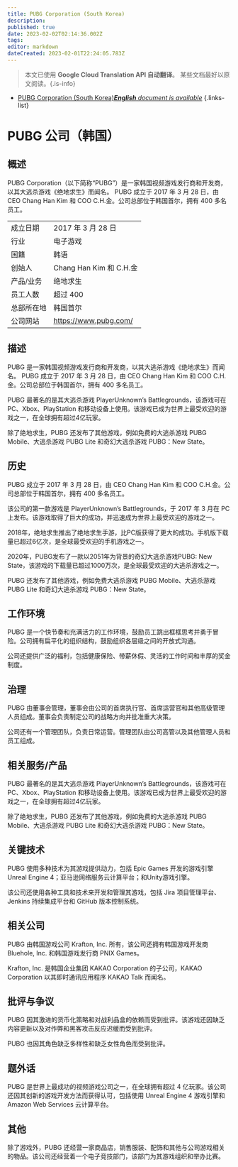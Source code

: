 ```yaml
---
title: PUBG Corporation (South Korea)
description: 
published: true
date: 2023-02-02T02:14:36.002Z
tags: 
editor: markdown
dateCreated: 2023-02-01T22:24:05.783Z
---
```


> 本文已使用 **Google Cloud Translation API 自动翻译**。
某些文档最好以原文阅读。{.is-info}



- [PUBG Corporation (South Korea)***English** document is available*](/en/Knowledge-base/Dictionary/Company/pubg-corporation-south-korea)
{.links-list}


# PUBG 公司（韩国）

## 概述
PUBG Corporation（以下简称“PUBG”）是一家韩国视频游戏发行商和开发商，以其大逃杀游戏《绝地求生》而闻名。 PUBG 成立于 2017 年 3 月 28 日，由 CEO Chang Han Kim 和 COO C.H.金。公司总部位于韩国首尔，拥有 400 多名员工。

| | |
|-|-|
|成立日期 | 2017 年 3 月 28 日 |
|行业 |电子游戏 |
|国籍 |韩语 |
|创始人 | Chang Han Kim 和 C.H.金 |
|产品/业务 |绝地求生 |
|员工人数 |超过 400 |
|总部所在地 |韩国首尔 |
|公司网站 | https://www.pubg.com/ |

## 描述
PUBG 是一家韩国视频游戏发行商和开发商，以其大逃杀游戏《绝地求生》而闻名。 PUBG 成立于 2017 年 3 月 28 日，由 CEO Chang Han Kim 和 COO C.H.金。公司总部位于韩国首尔，拥有 400 多名员工。

PUBG 最著名的是其大逃杀游戏 PlayerUnknown’s Battlegrounds，该游戏可在 PC、Xbox、PlayStation 和移动设备上使用。该游戏已成为世界上最受欢迎的游戏之一，在全球拥有超过4亿玩家。

除了绝地求生，PUBG 还发布了其他游戏，例如免费的大逃杀游戏 PUBG Mobile、大逃杀游戏 PUBG Lite 和奇幻大逃杀游戏 PUBG：New State。

## 历史
PUBG 成立于 2017 年 3 月 28 日，由 CEO Chang Han Kim 和 COO C.H.金。公司总部位于韩国首尔，拥有 400 多名员工。

该公司的第一款游戏是 PlayerUnknown’s Battlegrounds，于 2017 年 3 月在 PC 上发布。该游戏取得了巨大的成功，并迅速成为世界上最受欢迎的游戏之一。

2018年，绝地求生推出了绝地求生手游，比PC版获得了更大的成功。手机版下载量已超过6亿次，是全球最受欢迎的手机游戏之一。

2020年，PUBG发布了一款以2051年为背景的奇幻大逃杀游戏PUBG: New State，该游戏的下载量已超过1000万次，是全球最受欢迎的大逃杀游戏之一。

PUBG 还发布了其他游戏，例如免费大逃杀游戏 PUBG Mobile、大逃杀游戏 PUBG Lite 和奇幻大逃杀游戏 PUBG：New State。

## 工作环境
PUBG 是一个快节奏和充满活力的工作环境，鼓励员工跳出框框思考并勇于冒险。公司拥有扁平化的组织结构，鼓励组织各层级之间的开放式沟通。

公司还提供广泛的福利，包括健康保险、带薪休假、灵活的工作时间和丰厚的奖金制度。

## 治理
PUBG 由董事会管理，董事会由公司的首席执行官、首席运营官和其他高级管理人员组成。董事会负责制定公司的战略方向并批准重大决策。

公司还有一个管理团队，负责日常运营。管理团队由公司高管以及其他管理人员和员工组成。

## 相关服务/产品
PUBG 最著名的是其大逃杀游戏 PlayerUnknown’s Battlegrounds，该游戏可在 PC、Xbox、PlayStation 和移动设备上使用。该游戏已成为世界上最受欢迎的游戏之一，在全球拥有超过4亿玩家。

除了绝地求生，PUBG 还发布了其他游戏，例如免费的大逃杀游戏 PUBG Mobile、大逃杀游戏 PUBG Lite 和奇幻大逃杀游戏 PUBG：New State。

## 关键技术
PUBG 使用多种技术为其游戏提供动力，包括 Epic Games 开发的游戏引擎 Unreal Engine 4；亚马逊网络服务云计算平台；和Unity游戏引擎。

该公司还使用各种工具和技术来开发和管理其游戏，包括 Jira 项目管理平台、Jenkins 持续集成平台和 GitHub 版本控制系统。

## 相关公司
PUBG 由韩国游戏公司 Krafton, Inc. 所有，该公司还拥有韩国游戏开发商 Bluehole, Inc. 和韩国游戏发行商 PNIX Games。

Krafton, Inc. 是韩国企业集团 KAKAO Corporation 的子公司，KAKAO Corporation 以其即时通讯应用程序 KAKAO Talk 而闻名。

## 批评与争议
PUBG 因其激进的货币化策略和对战利品盒的依赖而受到批评。该游戏还因缺乏内容更新以及对作弊和黑客攻击反应迟缓而受到批评。

PUBG 也因其角色缺乏多样性和缺乏女性角色而受到批评。

## 题外话
PUBG 是世界上最成功的视频游戏公司之一，在全球拥有超过 4 亿玩家。该公司还因其创新的游戏开发方法而获得认可，包括使用 Unreal Engine 4 游戏引擎和 Amazon Web Services 云计算平台。

## 其他
除了游戏外，PUBG 还经营一家商品店，销售服装、配饰和其他与公司游戏相关的物品。该公司还经营着一个电子竞技部门，该部门为其游戏组织和举办比赛。